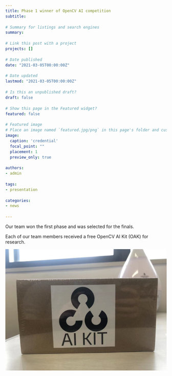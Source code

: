 ```yaml
---
title: Phase 1 winner of OpenCV AI competition
subtitle: 

# Summary for listings and search engines
summary: 

# Link this post with a project
projects: []

# Date published
date: "2021-03-05T00:00:00Z"

# Date updated
lastmod: "2021-03-05T00:00:00Z"

# Is this an unpublished draft?
draft: false

# Show this page in the Featured widget?
featured: false

# Featured image
# Place an image named `featured.jpg/png` in this page's folder and customize its options here.
image:
  caption: 'credential'
  focal_point: ""
  placement: 1
  preview_only: true

authors:
- admin

tags:
- presentation

categories:
- news

---
```



Our team won the first phase and was selected for the finals.

Each of our team members received a free OpenCV AI Kit (OAK) for research.

![OAK-D](oak-d.jpg)

